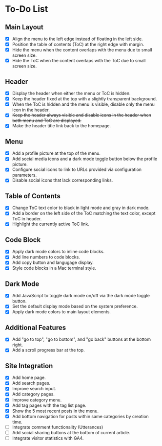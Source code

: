 # To-Do List

## Main Layout
- [x] Align the menu to the left edge instead of floating in the left side.
- [x] Position the table of contents (ToC) at the right edge with margin.
- [x] Hide the menu when the content overlaps with the menu due to small screen size.
- [x] Hide the ToC when the content overlaps with the ToC due to small screen size.

## Header
- [x] Display the header when either the menu or ToC is hidden.
- [x] Keep the header fixed at the top with a slightly transparent background.
- [x] When the ToC is hidden and the menu is visible, disable only the menu icon in the header.
- [x] ~~Keep the header always visible and disable icons in the header when both menu and ToC are displayed.~~
- [x] Make the header title link back to the homepage.

## Menu
- [x] Add a profile picture at the top of the menu.
- [x] Add social media icons and a dark mode toggle button below the profile picture.
- [x] Configure social icons to link to URLs provided via configuration parameters.
- [x] Disable social icons that lack corresponding links.

## Table of Contents
- [x] Change ToC text color to black in light mode and gray in dark mode.
- [x] Add a border on the left side of the ToC matching the text color, except ToC in header.
- [x] Highlight the currently active ToC link.

## Code Block
- [x] Apply dark mode colors to inline code blocks.
- [x] Add line numbers to code blocks.
- [x] Add copy button and langugage display.
- [x] Style code blocks in a Mac terminal style.

## Dark Mode
- [x] Add JavaScript to toggle dark mode on/off via the dark mode toggle button.
- [x] Set the default display mode based on the system preference.
- [x] Apply dark mode colors to main layout elements.

## Additional Features
- [x] Add "go to top", "go to bottom", and "go back" buttons at the bottom right.
- [x] Add a scroll progress bar at the top.

## Site Integration
- [x] Add home page.
- [x] Add search pages.
- [x] Improve search input.
- [x] Add category pages.
- [x] Improve category menu.
- [x] Add tag pages with the tag list page.
- [x] Show the 5 most recent posts in the menu.
- [x] Add bottom navigation for posts within same categories by creation time.
- [ ] Integrate comment functionality (Utterances)
- [ ] Add social sharing buttons at the bottom of current article.
- [ ] Integrate visitor statistics with GA4.